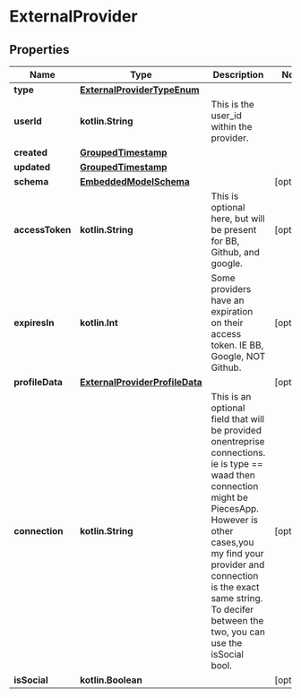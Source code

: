 
# ExternalProvider

## Properties
Name | Type | Description | Notes
------------ | ------------- | ------------- | -------------
**type** | [**ExternalProviderTypeEnum**](ExternalProviderTypeEnum) |  | 
**userId** | **kotlin.String** | This is the user_id within the provider. | 
**created** | [**GroupedTimestamp**](GroupedTimestamp) |  | 
**updated** | [**GroupedTimestamp**](GroupedTimestamp) |  | 
**schema** | [**EmbeddedModelSchema**](EmbeddedModelSchema) |  |  [optional]
**accessToken** | **kotlin.String** | This is optional here, but will be present for BB, Github, and google. |  [optional]
**expiresIn** | **kotlin.Int** | Some providers have an expiration on their access token. IE BB, Google, NOT Github. |  [optional]
**profileData** | [**ExternalProviderProfileData**](ExternalProviderProfileData) |  |  [optional]
**connection** | **kotlin.String** | This is an optional field that will be provided onentreprise connections. ie is type &#x3D;&#x3D; waad then connection might be PiecesApp. However is other cases,you my find your provider and connection is the exact same string. To decifer between the two, you can use the isSocial bool. |  [optional]
**isSocial** | **kotlin.Boolean** |  |  [optional]



